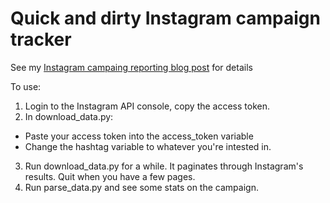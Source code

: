 Quick and dirty Instagram campaign tracker
==========================================

See my [Instagram campaing reporting blog post](http://ollieglass.com/2012/11/05/instagram-campaign-reporting) for details

To use:

1. Login to the Instagram API console, copy the access token.
2. In download_data.py:
  * Paste your access token into the access_token variable
  * Change the hashtag variable to whatever you're intested in.

3. Run download_data.py for a while. It paginates through Instagram's results. Quit when you have a few pages.
4. Run parse_data.py and see some stats on the campaign.